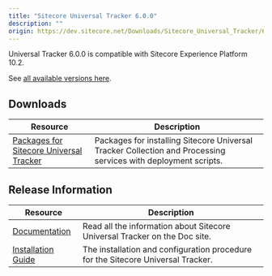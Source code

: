 ```yaml
---
title: "Sitecore Universal Tracker 6.0.0"
description: ""
origin: https://dev.sitecore.net/Downloads/Sitecore_Universal_Tracker/6x/Sitecore_Universal_Tracker_600.aspx
---
```


Universal Tracker 6.0.0 is compatible with Sitecore Experience Platform 10.2.
  
See [all available versions here](/downloads/Sitecore_Universal_Tracker). 

## Downloads

 | Resource | Description |
 | --- | --- |
 | [Packages for Sitecore Universal Tracker](https://scdp.blob.core.windows.net/downloads/Sitecore%20Universal%20Tracker/6x/Sitecore%20Universal%20Tracker%20600/Secure/Sitecore%20Universal%20Tracker%206.0.0.zip) | Packages for installing Sitecore Universal Tracker Collection and Processing services with deployment scripts. |

## Release Information

 | Resource | Description |
 | --- | --- |
 | [Documentation](https://doc.sitecore.com/developers/102/sitecore-experience-platform/en/universal-tracker.html) | Read all the information about Sitecore Universal Tracker on the Doc site. |
 | [Installation Guide](https://scdp.blob.core.windows.net/downloads/Sitecore%20Universal%20Tracker/6x/Sitecore%20Universal%20Tracker%20600/Secure/Universal_Tracker_6_0_Installation_Guide-en.pdf) | The installation and configuration procedure for the Sitecore Universal Tracker. |